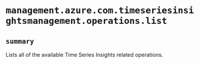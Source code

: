 # `management.azure.com.timeseriesinsightsmanagement.operations.list`

## `summary`
Lists all of the available Time Series Insights related operations.


